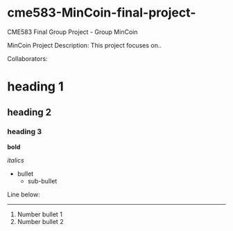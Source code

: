 # cme583-MinCoin-final-project-
CME583 Final Group Project - Group MinCoin

MinCoin Project Description:
This project focuses on.. 

Collaborators: 

# heading 1
## heading 2
### heading 3 

**bold**

*italics* 

- bullet
  - sub-bullet
 
Line below:

---

1. Number bullet 1
2. Number bullet 2 
   
